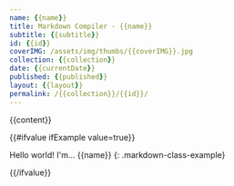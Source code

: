 ```yaml
---
name: {{name}}
title: Markdown Compiler - {{name}}
subtitle: {{subtitle}}
id: {{id}}
coverIMG: /assets/img/thumbs/{{coverIMG}}.jpg
collection: {{collection}}
date: {{currentDate}}
published: {{published}}
layout: {{layout}}
permalink: /{{collection}}/{{id}}/
---
```


{{content}}


{{#ifvalue ifExample value=true}}

Hello world! I'm... {{name}}
{: .markdown-class-example}

{{/ifvalue}}